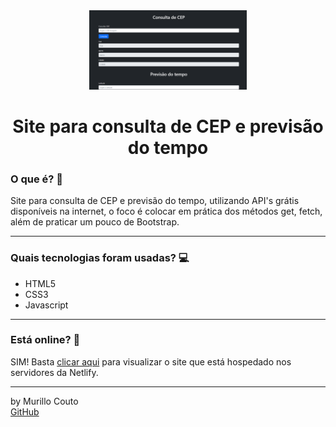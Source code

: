 <div align="center">
	<a href="(https://github.com/MurilloCouto/cadastro-produtos)" target="_blank">
		<img src="consumindoApi.png" alt="IntroImage" width="50%"/>
	</a>
</div>

<div align="center">
	<h1>Site para consulta de CEP e previsão do tempo</h1>
</div>

### O que é? 🤔
Site para consulta de CEP e previsão do tempo, utilizando API's grátis disponíveis na internet, o foco é colocar em prática dos métodos get, fetch, além de praticar um pouco de Bootstrap.
<hr>

### Quais tecnologias foram usadas? 💻
- HTML5
- CSS3
- Javascript
<hr>

### Está online? 📡
SIM! Basta [clicar aqui](https://cadastro-produtos-dnc.netlify.app/) para visualizar o site que está hospedado nos servidores da Netlify.
<hr>

by Murillo Couto<br>
[GitHub](https://github.com/MurilloCouto)
